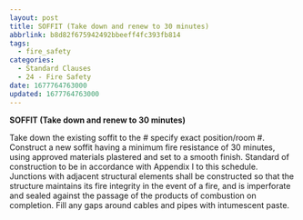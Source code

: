 ```yaml
---
layout: post
title: SOFFIT (Take down and renew to 30 minutes)
abbrlink: b8d82f675942492bbeeff4fc393fb814
tags:
  - fire_safety
categories:
  - Standard Clauses
  - 24 - Fire Safety
date: 1677764763000
updated: 1677764763000
---
```


**SOFFIT (Take down and renew to 30 minutes)**

Take down the existing soffit to the # specify exact position/room #. Construct a new soffit having a minimum fire resistance of 30 minutes, using approved materials plastered and set to a smooth finish. Standard of construction to be in accordance with Appendix I to this schedule. Junctions with adjacent structural elements shall be constructed so that the structure maintains its fire integrity in the event of a fire, and is imperforate and sealed against the passage of the products of combustion on completion. Fill any gaps around cables and pipes with intumescent paste.
